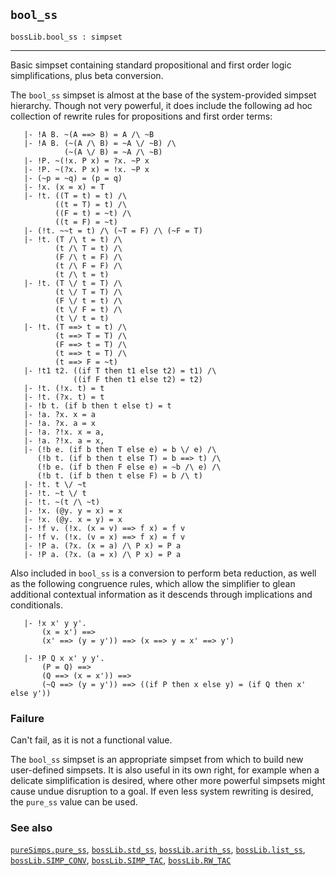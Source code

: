 ## `bool_ss`

``` hol4
bossLib.bool_ss : simpset
```

------------------------------------------------------------------------

Basic simpset containing standard propositional and first order logic
simplifications, plus beta conversion.

The `bool_ss` simpset is almost at the base of the system-provided
simpset hierarchy. Though not very powerful, it does include the
following ad hoc collection of rewrite rules for propositions and first
order terms:

``` hol4
   |- !A B. ~(A ==> B) = A /\ ~B
   |- !A B. (~(A /\ B) = ~A \/ ~B) /\
            (~(A \/ B) = ~A /\ ~B)
   |- !P. ~(!x. P x) = ?x. ~P x
   |- !P. ~(?x. P x) = !x. ~P x
   |- (~p = ~q) = (p = q)
   |- !x. (x = x) = T
   |- !t. ((T = t) = t) /\
          ((t = T) = t) /\
          ((F = t) = ~t) /\
          ((t = F) = ~t)
   |- (!t. ~~t = t) /\ (~T = F) /\ (~F = T)
   |- !t. (T /\ t = t) /\
          (t /\ T = t) /\
          (F /\ t = F) /\
          (t /\ F = F) /\
          (t /\ t = t)
   |- !t. (T \/ t = T) /\
          (t \/ T = T) /\
          (F \/ t = t) /\
          (t \/ F = t) /\
          (t \/ t = t)
   |- !t. (T ==> t = t) /\
          (t ==> T = T) /\
          (F ==> t = T) /\
          (t ==> t = T) /\
          (t ==> F = ~t)
   |- !t1 t2. ((if T then t1 else t2) = t1) /\
              ((if F then t1 else t2) = t2)
   |- !t. (!x. t) = t
   |- !t. (?x. t) = t
   |- !b t. (if b then t else t) = t
   |- !a. ?x. x = a
   |- !a. ?x. a = x
   |- !a. ?!x. x = a,
   |- !a. ?!x. a = x,
   |- (!b e. (if b then T else e) = b \/ e) /\
      (!b t. (if b then t else T) = b ==> t) /\
      (!b e. (if b then F else e) = ~b /\ e) /\
      (!b t. (if b then t else F) = b /\ t)
   |- !t. t \/ ~t
   |- !t. ~t \/ t
   |- !t. ~(t /\ ~t)
   |- !x. (@y. y = x) = x
   |- !x. (@y. x = y) = x
   |- !f v. (!x. (x = v) ==> f x) = f v
   |- !f v. (!x. (v = x) ==> f x) = f v
   |- !P a. (?x. (x = a) /\ P x) = P a
   |- !P a. (?x. (a = x) /\ P x) = P a
```

Also included in `bool_ss` is a conversion to perform beta reduction, as
well as the following congruence rules, which allow the simplifier to
glean additional contextual information as it descends through
implications and conditionals.

``` hol4
   |- !x x' y y'.
       (x = x') ==>
       (x' ==> (y = y')) ==> (x ==> y = x' ==> y')

   |- !P Q x x' y y'.
       (P = Q) ==>
       (Q ==> (x = x')) ==>
       (~Q ==> (y = y')) ==> ((if P then x else y) = (if Q then x' else y'))
```

### Failure

Can't fail, as it is not a functional value.

The `bool_ss` simpset is an appropriate simpset from which to build new
user-defined simpsets. It is also useful in its own right, for example
when a delicate simplification is desired, where other more powerful
simpsets might cause undue disruption to a goal. If even less system
rewriting is desired, the `pure_ss` value can be used.

### See also

[`pureSimps.pure_ss`](#pureSimps.pure_ss),
[`bossLib.std_ss`](#bossLib.std_ss),
[`bossLib.arith_ss`](#bossLib.arith_ss),
[`bossLib.list_ss`](#bossLib.list_ss),
[`bossLib.SIMP_CONV`](#bossLib.SIMP_CONV),
[`bossLib.SIMP_TAC`](#bossLib.SIMP_TAC),
[`bossLib.RW_TAC`](#bossLib.RW_TAC)
